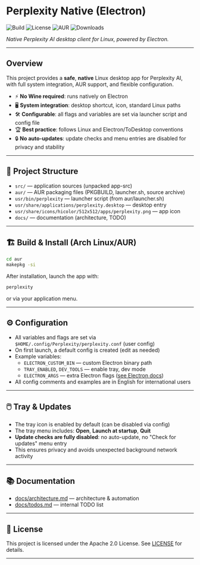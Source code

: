 # Perplexity Native (Electron)  

![Build](https://img.shields.io/badge/build-passing-brightgreen?style=flat-square)
![License](https://img.shields.io/github/license/mazixs/perplexity?style=flat-square)
![AUR](https://img.shields.io/aur/version/perplexity?color=1793d1&label=AUR&style=flat-square)
![Downloads](https://img.shields.io/github/downloads/mazixs/perplexity/total?style=flat-square)

_Native Perplexity AI desktop client for Linux, powered by Electron._

---

## Overview

This project provides a **safe**, **native** Linux desktop app for Perplexity AI, with full system integration, AUR support, and flexible configuration.

- ⚡ **No Wine required**: runs natively on Electron
- 🖥️ **System integration**: desktop shortcut, icon, standard Linux paths
- 🛠️ **Configurable**: all flags and variables are set via launcher script and config file
- 🏆 **Best practice**: follows Linux and Electron/ToDesktop conventions
- 🔒 **No auto-updates**: update checks and menu entries are disabled for privacy and stability

---

## 📁 Project Structure

- `src/` — application sources (unpacked app-src)
- `aur/` — AUR packaging files (PKGBUILD, launcher.sh, source archive)
- `usr/bin/perplexity` — launcher script (from aur/launcher.sh)
- `usr/share/applications/perplexity.desktop` — desktop entry
- `usr/share/icons/hicolor/512x512/apps/perplexity.png` — app icon
- `docs/` — documentation (architecture, TODO)

---

## 🏗️ Build & Install (Arch Linux/AUR)

```sh
cd aur
makepkg -si
```

After installation, launch the app with:
```sh
perplexity
```
or via your application menu.

---

## ⚙️ Configuration

- All variables and flags are set via `$HOME/.config/Perplexity/perplexity.conf` (user config)
- On first launch, a default config is created (edit as needed)
- Example variables:
  - `ELECTRON_CUSTOM_BIN` — custom Electron binary path
  - `TRAY_ENABLED`, `DEV_TOOLS` — enable tray, dev mode
  - `ELECTRON_ARGS` — extra Electron flags ([see Electron docs](https://www.electronjs.org/docs/latest/api/command-line-switches/))
- All config comments and examples are in English for international users

---

## 🖱️ Tray & Updates

- The tray icon is enabled by default (can be disabled via config)
- The tray menu includes: **Open**, **Launch at startup**, **Quit**
- **Update checks are fully disabled**: no auto-update, no "Check for updates" menu entry
- This ensures privacy and avoids unexpected background network activity

---

## 📚 Documentation
- [docs/architecture.md](docs/architecture.md) — architecture & automation
- [docs/todos.md](docs/todos.md) — internal TODO list

---

## 📜 License

This project is licensed under the Apache 2.0 License. See [LICENSE](LICENSE) for details.

---

